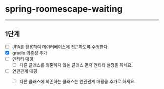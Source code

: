 # spring-roomescape-waiting

--- 

## 1단계

- [ ] JPA를 활용하여 데이터베이스에 접근하도록 수정한다.
- [x] gradle 의존성 추가
- [ ] 엔티티 매핑
    - [ ] 다른 클래스를 의존하지 않는 클래스 먼저 엔티티 설정을 하세요.
- [ ] 연관관계 매핑
    - [ ] 다른 클래스에 의존하는 클래스는 연관관계 매핑을 추가로 하세요.


